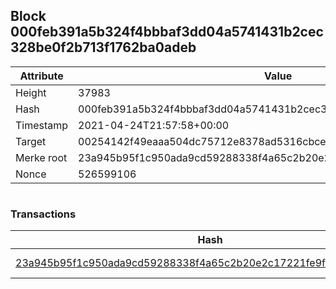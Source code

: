 ## Block 000feb391a5b324f4bbbaf3dd04a5741431b2cec328be0f2b713f1762ba0adeb

Attribute | Value
--- | ---
Height | 37983
Hash | 000feb391a5b324f4bbbaf3dd04a5741431b2cec328be0f2b713f1762ba0adeb
Timestamp | 2021-04-24T21:57:58+00:00
Target | 00254142f49eaaa504dc75712e8378ad5316cbcead634704b3734b6271167cc4
Merke root | 23a945b95f1c950ada9cd59288338f4a65c2b20e2c17221fe9f77e5bfa331560
Nonce | 526599106

```

```

### Transactions

Hash | Amount
--- | ---
[23a945b95f1c950ada9cd59288338f4a65c2b20e2c17221fe9f77e5bfa331560](23a945b95f1c950ada9cd59288338f4a65c2b20e2c17221fe9f77e5bfa331560.md) | 10.00000000 SKEPTI 
